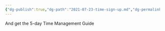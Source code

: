 ```yaml
---
{"dg-publish":true,"dg-path":"2021-07-23-time-sign-up.md","dg-permalink":"time-sign-up","permalink":"/time-sign-up/","title":"Sign up for the Newsletter","noteIcon":"","created":"","updated":"2023-08-15T22:23:10.724-04:00"}
---
```



And get the 5-day Time Management Guide

<div class="ml-embedded" data-form="O2aCT0"></div>

<div class="ml-form-embed"
  data-account="3858341:r6o9h5i8l8"
  data-form="5633608:m7n3u2">
</div>